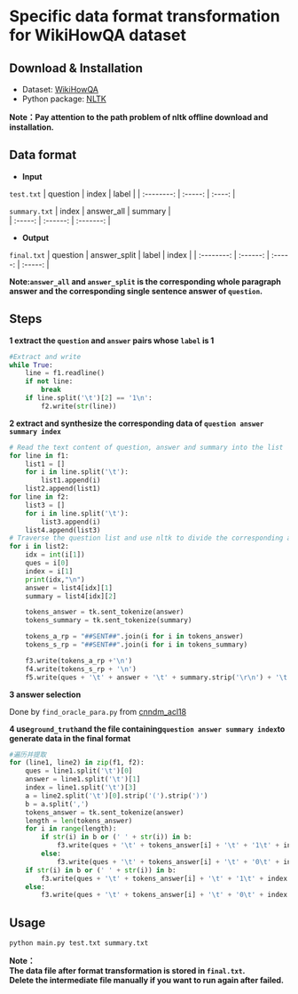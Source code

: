 # Specific data format transformation for WikiHowQA dataset  
## Download & Installation  

+ Dataset: [WikiHowQA](https://github.com/dengyang17/wikihowQA/)  
+ Python package: [NLTK](http://www.nltk.org/install.html)  

**Note：Pay attention to the path problem of nltk offline download and installation.**  
## Data format
+ **Input**

`test.txt`
| question | index | label |
| :--------: | :-----: | :----: |

`summary.txt`
| index | answer_all | summary |  
| :-----: | :------: | :-------: |  

+ **Output**

`final.txt`
| question | answer_split | label | index |
| :--------: | :------: | :-----: | :-----: |

**Note:`answer_all` and `answer_split` is the corresponding whole paragraph answer and the corresponding single sentence answer of `question`.**  

## Steps	
**1 extract the `question` and `answer` pairs whose `label` is 1**  
```python
#Extract and write
while True:
    line = f1.readline()
    if not line:
        break
    if line.split('\t')[2] == '1\n':
        f2.write(str(line))
```
**2 extract and synthesize the corresponding data of `question answer summary index`**  
```python
# Read the text content of question, answer and summary into the list
for line in f1:
    list1 = []
    for i in line.split('\t'):
        list1.append(i)
    list2.append(list1)
for line in f2:
    list3 = []
    for i in line.split('\t'):
        list3.append(i)
    list4.append(list3)
# Traverse the question list and use nltk to divide the corresponding answers into sentences, synthesize and generate three texts
for i in list2: 
    idx = int(i[1])
    ques = i[0]
    index = i[1]
    print(idx,"\n")
    answer = list4[idx][1]
    summary = list4[idx][2]

    tokens_answer = tk.sent_tokenize(answer)
    tokens_summary = tk.sent_tokenize(summary)

    tokens_a_rp = "##SENT##".join(i for i in tokens_answer)
    tokens_s_rp = "##SENT##".join(i for i in tokens_summary)

    f3.write(tokens_a_rp +'\n')
    f4.write(tokens_s_rp + '\n')
    f5.write(ques + '\t' + answer + '\t' + summary.strip('\r\n') + '\t' + index + '\n')
```
**3 answer selection**  

Done by `find_oracle_para.py` from [cnndm_acl18](https://github.com/sirfyx/cnndm_acl18/)

**4 use`ground_truth`and the file containing`question answer summary index`to generate data in the final format**
```python
#遍历并提取
for (line1, line2) in zip(f1, f2):
    ques = line1.split('\t')[0]
    answer = line1.split('\t')[1]
    index = line1.split('\t')[3]
    a = line2.split('\t')[0].strip('(').strip(')')
    b = a.split(',')
    tokens_answer = tk.sent_tokenize(answer)
    length = len(tokens_answer)
    for i in range(length):
        if str(i) in b or (' ' + str(i)) in b:
            f3.write(ques + '\t' + tokens_answer[i] + '\t' + '1\t' + index.strip('\r\n') + '\n')
        else:
            f3.write(ques + '\t' + tokens_answer[i] + '\t' + '0\t' + index.strip('\r\n') + '\n')
    if str(i) in b or (' ' + str(i)) in b:
        f3.write(ques + '\t' + tokens_answer[i] + '\t' + '1\t' + index.strip('\r\n') + '\n')
    else:
        f3.write(ques + '\t' + tokens_answer[i] + '\t' + '0\t' + index.strip('\r\n') + '\n')
```

## Usage 
```
python main.py test.txt summary.txt
```
**Note：  
The data file after format transformation is stored in `final.txt`.  
Delete the intermediate file manually if you want to run again after failed.**
